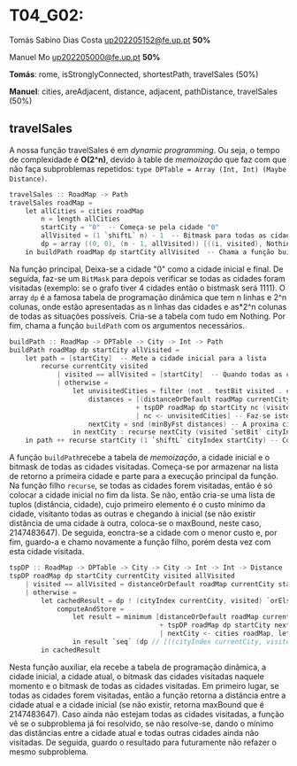 
# T04_G02:
Tomás Sabino Dias Costa up202205152@fe.up.pt  **50%**

Manuel Mo up202205000@fe.up.pt  **50%**

**Tomás**: rome, isStronglyConnected, shortestPath, travelSales (50%)

**Manuel**: cities, areAdjacent, distance, adjacent, pathDistance, travelSales (50%)


## travelSales
A nossa função travelSales é em *dynamic programming*. Ou seja, o tempo de complexidade é **O(2^n)**, devido à table de *memoização* que faz com que não faça subproblemas repetidos: `type DPTable = Array (Int, Int) (Maybe Distance)`.
```c
travelSales :: RoadMap -> Path
travelSales roadMap =
    let allCities = cities roadMap
        n = length allCities
        startCity = "0"  -- Começa-se pela cidade "0" 
        allVisited = (1 `shiftL` n) - 1  -- Bitmask para todas as cidades visitadas (11111101)
        dp = array ((0, 0), (n - 1, allVisited)) [((i, visited), Nothing) | i <- [0..n-1], visited <- [0..allVisited]] -- Dynamic Programming table para guardar as menores distâncias
    in buildPath roadMap dp startCity allVisited  -- Chama a função buildPath para construir o caminho para o TSP
```
Na função principal, Deixa-se a cidade "0" como a cidade inicial e final. De seguida, faz-se um `BitMask` para depois verificar se todas as cidades foram visitadas (exemplo: se o grafo tiver 4 cidades então o bistmask será 1111). O array `dp` é a famosa tabela de programação dinâmica que tem n linhas e 2^n colunas, onde estão apresentadas as n linhas das cidades e as*2^n colunas de todas as situações possíveis. Cria-se a tabela com tudo em Nothing. Por fim, chama a função `buildPath` com os argumentos necessários.
```c
buildPath :: RoadMap -> DPTable -> City -> Int -> Path
buildPath roadMap dp startCity allVisited =
    let path = [startCity]  -- Mete a cidade inicial para a lista
        recurse currentCity visited
            | visited == allVisited = [startCity]  -- Quando todas as cidades foram visitadas, retorna à cidade inicial
            | otherwise =
                let unvisitedCities = filter (not . testBit visited . cityIndex) (cities roadMap) -- Seleciona as cidades ainda não visitadas
                    distances = [(distanceOrDefault roadMap currentCity nc 2147483647 -- distância da cidade atual para outra, senão existir então é INT_MAX
                                + tspDP roadMap dp startCity nc (visited `setBit` cityIndex nc) allVisited, nc) -- Soma-se com o resultado a função tspDP e fica (distância, nc)
                                | nc <- unvisitedCities] -- Faz-se isto para todas as cidades não visitadas
                    nextCity = snd (minByFst distances) -- A proxima cidade será então a cidade o menor custo
                in nextCity : recurse nextCity (visited `setBit` cityIndex nextCity) -- Chama.se recursivamente até todas as cidades estarem visitadas e vai adicionando-as à lista
    in path ++ recurse startCity (1 `shiftL` cityIndex startCity) -- Começa por chamar a funçao recurse com input da primeira cidade e com a primeira cidade visitada (ex.: 0001)
```
A função `buildPath`recebe a tabela de *memoização*, a cidade inicial e o bitmask de todas as cidades visitadas. Começa-se por armazenar na lista de retorno a primeira cidade e parte para a execução principal da função. Na função filho `recurse`, se todas as cidades forem visitadas, então é só colocar a cidade inicial no fim da lista. Se não, então cria-se uma lista de tuplos (distância, cidade), cujo primeiro elemento é o custo mínimo da cidade, visitanto todas as outras e chegando à inicial (se não existir distância de uma cidade à outra, coloca-se o maxBound, neste caso, 2147483647). De seguida, eonctra-se a cidade com o menor custo e, por fim, guardo-a e chamo novamente a função filho, porém desta vez com esta cidade visitada.
```c
tspDP :: RoadMap -> DPTable -> City -> City -> Int -> Int -> Distance
tspDP roadMap dp startCity currentCity visited allVisited
    | visited == allVisited = distanceOrDefault roadMap currentCity startCity 2147483647  -- Caso base
    | otherwise =
        let cachedResult = dp ! (cityIndex currentCity, visited) `orElse` computeAndStore
            computeAndStore = 
                let result = minimum [distanceOrDefault roadMap currentCity nextCity 2147483647 -- Distância da cidade atual para a próxima, se não exsitir fica o INT_MAX
                                      + tspDP roadMap dp startCity nextCity (visited `setBit` nextCityIdx) allVisited -- Soma-se a menor distância da proxima cidade para a primeira cidade com a próxima cidade visitada
                                      | nextCity <- cities roadMap, let nextCityIdx = cityIndex nextCity, not (testBit visited nextCityIdx)] -- Faz se isto para todas as cidades ainda não visitadas
                in result `seq` (dp // [((cityIndex currentCity, visited), Just result)] ! (cityIndex currentCity, visited)) `orElse` result
        in cachedResult
```
Nesta função auxiliar, ela recebe a tabela de programação dinâmica, a cidade inicial, a cidade atual, o bitmask das cidades visitadas naquele momento e o bitmask de todas as cidades visitadas. Em primeiro lugar, se todas as cidades forem visitadas, então a função retorna a distância entre a cidade atual e a cidade inicial (se não existir, retorna maxBound que é 2147483647). Caso ainda não estejam todas as cidades visitadas, a função vê se o subproblema já foi resolvido, se não resolve-se, dando o mínimo das distâncias entre a cidade atual e todas outras cidades ainda não visitadas. De seguida, guardo o resultado para futuramente não refazer o mesmo subproblema.
